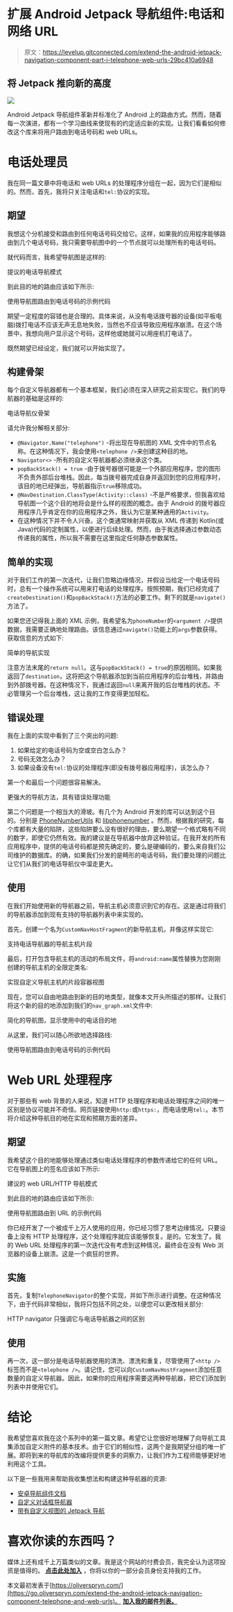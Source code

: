 # 扩展 Android Jetpack 导航组件:电话和网络 URL

> 原文：<https://levelup.gitconnected.com/extend-the-android-jetpack-navigation-component-part-i-telephone-web-urls-29bc410a6948>

## 将 Jetpack 推向新的高度

![](img/f6b016c4f3f711686b9c5eeea1d51fa3.png)

Android Jetpack 导航组件革新并标准化了 Android 上的路由方式。然而，随着每一次演进，都有一个学习曲线来使现有的约定适应新的实现。让我们看看如何修改这个库来将用户路由到电话号码和 web URLs。

# 电话处理员

我在同一篇文章中将电话和 web URLs 的处理程序分组在一起，因为它们是相似的。然而，首先，我将只关注电话和`tel:`协议的实现。

## 期望

我想这个分机接受和路由到任何电话号码交给它。这样，如果我的应用程序能够路由到几个电话号码，我只需要导航图中的一个节点就可以处理所有的电话号码。

就代码而言，我希望导航图是这样的:

提议的电话导航模式

到此目的地的路由应该如下所示:

使用导航图路由到电话号码的示例代码

期望一定程度的容错也是合理的。具体来说，从没有电话拨号器的设备(如平板电脑)拨打电话不应该无声无息地失败，当然也不应该导致应用程序崩溃。在这个场景中，我想向用户显示这个号码，这样他或她就可以用座机打电话了。

既然期望已经设定，我们就可以开始实现了。

## 构建骨架

每个自定义导航器都有一个基本框架，我们必须在深入研究之前实现它。我们的导航器的基础是这样的:

电话导航仪骨架

请允许我分解相关部分:

*   `@Navigator.Name("telephone")` -将出现在导航图的 XML 文件中的节点名称。在这种情况下，我会使用`<telephone />`来创建这种目的地。
*   `Navigator<>` -所有的自定义导航器都必须继承这个类。
*   `popBackStack() = true` -由于拨号器很可能是一个外部应用程序，您的图形不负责外部后台堆栈。因此，每当拨号器完成自身并返回到您的应用程序时，该目的地已经弹出，导航器指示`true`移除成功。
*   `@NavDestination.ClassType(Activity::class)` -不是严格要求，但我喜欢给导航图一个这个目的地将会是什么样的视图的概念。由于 Android 的拨号器应用程序几乎肯定在你的应用程序之外，我认为它是某种通用的`Activity`。
*   在这种情况下并不令人兴奋。这个类通常映射并获取从 XML 传递到 Kotlin(或 Java)代码的定制属性，以便进行后续处理。然而，由于我选择通过参数动态传递我的属性，所以我不需要在这里指定任何静态参数属性。

## 简单的实现

对于我们工作的第一次迭代，让我们忽略边缘情况，并假设当给定一个电话号码时，总有一个操作系统可以用来打电话的处理程序。按照预期，我们已经完成了`createDestination()`和`popBackStack()`方法的必要工作。剩下的就是`navigate()`方法了。

如果您还记得我上面的 XML 示例，我希望名为`phoneNumber`的`<argument />`提供数据，我需要正确地处理路由。该信息通过`navigate()`功能上的`args`参数获得。获取信息的方式如下:

简单的导航实现

注意方法末尾的`return null`。这与`popBackStack() = true`的原因相同。如果我返回了`destination`，这将把这个导航器添加到当前应用程序的后台堆栈，并路由到外部拨号器。在这种情况下，我通过返回`null`来离开我的后台堆栈的状态。不必管理另一个后台堆栈，这让我的工作变得更加轻松。

## 错误处理

我在上面的实现中看到了三个突出的问题:

1.  如果给定的电话号码为空或空白怎么办？
2.  号码无效怎么办？
3.  如果设备没有`tel:`协议的处理程序(即没有拨号器应用程序)，该怎么办？

第一个和最后一个问题很容易解决。

更强大的导航方法，具有错误处理功能

第二个问题是一个相当大的滑坡。有几个为 Android 开发的库可以达到这个目的。分别是 [PhoneNumberUtils](https://go.oliverspryn.com/phonenumberutils) 和 [libphonenumber](https://go.oliverspryn.com/libphonenumber) 。然而，根据我的研究，每个库都有大量的陷阱，这些陷阱要么没有很好的理由，要么期望一个格式略有不同的数字，即使它仍然有效。我的建议是在导航器中放弃这种验证。在我开发的所有应用程序中，提供的电话号码都是预先确定的，要么是硬编码的，要么来自我们公司维护的数据库。的确，如果我们分发的是畸形的电话号码，我们要处理的问题比让它们从我们的电话导航仪中溜走更大。

## 使用

在我们开始使用新的导航器之前，导航主机必须意识到它的存在。这是通过将我们的导航器添加到现有支持的导航器列表中来实现的。

首先，创建一个名为`CustomNavHostFragment`的新导航主机，并像这样实现它:

支持电话导航器的导航主机片段

最后，打开包含导航主机的活动的布局文件，将`android:name`属性替换为您刚刚创建的导航主机的全限定类名:

实现自定义导航主机的片段容器视图

现在，您可以自由地路由到新的目的地类型，就像本文开头所描述的那样。让我们将这个新的目的地添加到我们的`nav_graph.xml`文件中:

简化的导航图，显示使用中的电话目的地

从这里，我们可以随心所欲地选择路线:

使用导航图路由到电话号码的示例代码

# Web URL 处理程序

对于那些有 web 背景的人来说，知道 HTTP 处理程序和电话处理程序之间的唯一区别是协议可能并不奇怪。网页链接使用`http:`或`https:`，而电话使用`tel:`。本节将介绍这种导航目的地在实现和预期方面的差异。

## 期望

我希望这个目的地能够处理通过类似电话处理程序的参数传递给它的任何 URL。它在导航图上的签名应该如下所示:

建议的 web URL/HTTP 导航模式

到此目的地的路由应该如下所示:

使用导航图路由到 URL 的示例代码

你已经开发了一个被成千上万人使用的应用，你已经习惯了思考边缘情况。只要设备上没有 HTTP 处理程序，这个处理程序就应该能够恢复。是的。它发生了。我的 Web URL 处理程序的第一次迭代没有考虑到这种情况，最终会在没有 Web 浏览器的设备上崩溃。这是一个疯狂的世界。

## 实施

首先，复制`TelephoneNavigator`的整个实现，并如下所示进行调整。在这种情况下，由于代码非常相似，我将只包括不同之处，以便您可以更改相关部分:

HTTP navigator 只强调它与电话导航器之间的区别

## 使用

再一次，这一部分是电话导航器使用的清洗、漂洗和重复，尽管使用了`<http />`标签而不是`<telephone />`。请记住，您可以向`CustomNavHostFragment`添加任意数量的自定义导航器。因此，如果你的应用程序需要这两种导航器，把它们添加到列表中并使用它们。

# 结论

我希望您喜欢我在这个系列中的第一篇文章。希望它让您很好地理解了向导航工具集添加自定义附件的基本技术。由于它们的相似性，这两个是我期望分组的唯一扩展。即将到来的导航库的改编将提供更多的洞察力，让我们作为工程师能够更好地利用这个工具。

以下是一些我用来帮助我收集想法和构建这种导航器的资源:

*   [安卓导航组件文档](https://go.oliverspryn.com/getting-started-with-the-navigation-component)
*   [自定义对话框导航器](https://go.oliverspryn.com/dialog-navigator)
*   [带有自定义视图的 Jetpack 导航](https://go.oliverspryn.com/jetpack-navigation-with-custom-views)

# 喜欢你读的东西吗？

媒体上还有成千上万篇类似的文章。我是这个网站的付费会员，我完全认为这项投资是值得的。 [**点击此处加入**](https://go.oliverspryn.com/medium-membership) ，你将以你的一部分会员身份支持我的工作。

本文最初发表于[https://oliverspryn.com/](https://go.oliverspryn.com/extend-the-android-jetpack-navigation-component-telephone-and-web-urls)。 [**加入我的邮件列表。**](https://go.oliverspryn.com/medium-subscribe)